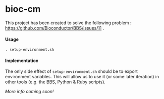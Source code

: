 # bioc-cm

This project has been created to solve the following problem : https://github.com/Bioconductor/BBS/issues/11 .

#### Usage
```
. setup-environment.sh
```

#### Implementation
The only side effect of `setup-environment.sh` should be to export environment variables.  This will
allow us to use it (or some later iteration) in other tools (e.g. the BBS, Python & Ruby scripts).

_More info coming soon!_
